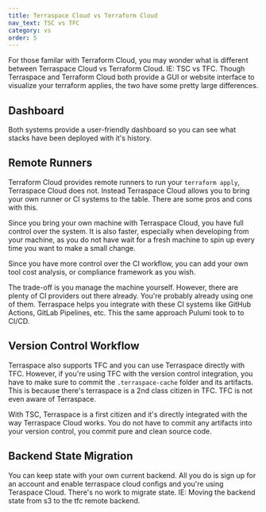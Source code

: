 ```yaml
---
title: Terraspace Cloud vs Terraform Cloud
nav_text: TSC vs TFC
category: vs
order: 5
---
```


For those familar with Terraform Cloud, you may wonder what is different between Terraspace Cloud vs Terraform Cloud. IE: TSC vs TFC. Though Terraspace and Terraform Cloud both provide a GUI or website interface to visualize your terraform applies, the two have some pretty large differences.

## Dashboard

Both systems provide a user-friendly dashboard so you can see what stacks have been deployed with it's history.

## Remote Runners

Terraform Cloud provides remote runners to run your `terraform apply`, Terraspace Cloud does not. Instead Terraspace Cloud allows you to bring your own runner or CI systems to the table. There are some pros and cons with this.

Since you bring your own machine with Terraspace Cloud, you have full control over the system. It is also faster, especially when developing from your machine, as you do not have wait for a fresh machine to spin up every time you want to make a small change.

Since you have more control over the CI workflow, you can add your own tool cost analysis, or compliance framework as you wish.

The trade-off is you manage the machine yourself. However, there are plenty of CI providers out there already. You're probably already using one of them. Terraspace helps you integrate with these CI systems like GitHub Actions, GitLab Pipelines, etc. This the same approach Pulumi took to to CI/CD.

## Version Control Workflow

Terraspace also supports TFC and you can use Terraspace directly with TFC. However, if you're using TFC with the version control integration, you have to make sure to commit the `.terraspace-cache` folder and its artifacts.  This is because there's terraspace is a 2nd class citizen in TFC. TFC is not even aware of Terraspace.

With TSC, Terraspace is a first citizen and it's directly integrated with the way Terraspace Cloud works. You do not have to commit any artifacts into your version control, you commit pure and clean source code.

## Backend State Migration

You can keep state with your own current backend. All you do is sign up for an account and enable terraspace cloud configs and you're using Teraspace Cloud. There's no work to migrate state. IE: Moving the backend state from s3 to the tfc remote backend.
